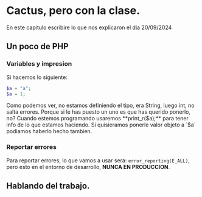 # Cactus, pero con la clase.
En este capitulo escribire lo que nos explicaron el dia 20/09/2024

## Un poco de PHP
### Variables y impresion
Si hacemos lo siguiente:
```php
$a = "a";
$a = 1;
```
Como podemos ver, no estamos definiendo el tipo, era String, luego int, no salta errores. Porque si le has puesto un uno es que has querido ponerlo, no?
Cuando estemos programando usaremos **print_r($a);** para tener info de lo que estamos haciendo.
Si quisieramos ponerle valor objeto a `$a` podiamos haberlo hecho tambien.

### Reportar errores
Para reportar errores, lo que vamos a usar sera: `error_reporting(E_ALL)`, pero esto en el entorno de desarrollo, **NUNCA EN PRODUCCION**.

## Hablando del trabajo.
